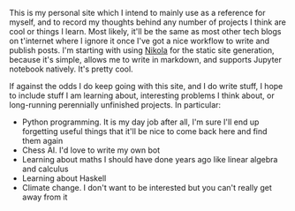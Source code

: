 <!--
.. title:
.. slug: 
.. date: 2023-07-15 16:52:51 UTC+02:00
.. tags: 
.. category: 
.. link: 
.. description: 
.. type: text
-->

This is my personal site which I intend to mainly use as a reference for myself, and to record my thoughts behind any
number of projects I think are cool or things I learn. Most likely, it'll be the same as most other tech blogs on 
t'internet where I ignore it once I've got a nice workflow to write and publish posts. I'm starting with using 
[Nikola](https://getnikola.com/) for the static site generation, because it's simple, allows me to write in markdown, 
and supports Jupyter notebook natively. It's pretty cool.

If against the odds I do keep going with this site, and I do write stuff, I hope to include stuff I am learning about, 
interesting problems I think about, or long-running perennially unfinished projects. In particular:

* Python programming. It is my day job after all, I'm sure I'll end up forgetting useful things that it'll be nice to
come back here and find them again
* Chess AI. I'd love to write my own bot
* Learning about maths I should have done years ago like linear algebra and calculus
* Learning about Haskell
* Climate change. I don't want to be interested but you can't really get away from it
